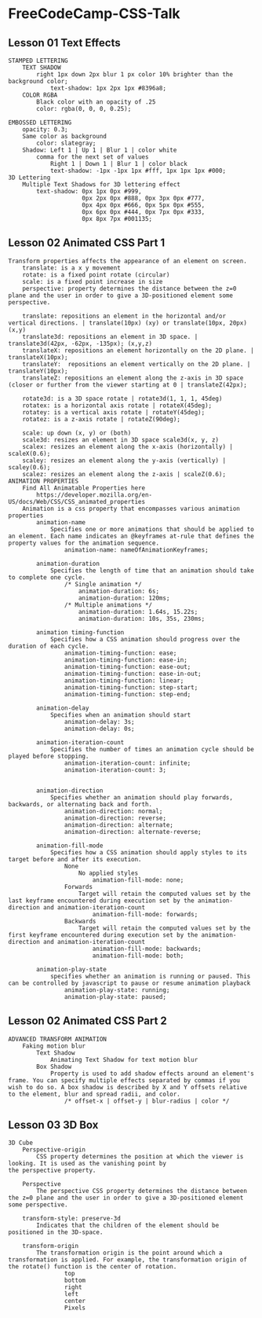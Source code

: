 # FreeCodeCamp-CSS-Talk
## Lesson 01 Text Effects
    STAMPED LETTERING
        TEXT SHADOW
            right 1px down 2px blur 1 px color 10% brighter than the background color;
                text-shadow: 1px 2px 1px #8396a8;
        COLOR RGBA
            Black color with an opacity of .25
            color: rgba(0, 0, 0, 0.25);

    EMBOSSED LETTERING
        opacity: 0.3;
        Same color as background
            color: slategray;
        Shadow: Left 1 | Up 1 | Blur 1 | color white 
            comma for the next set of values
                Right 1 | Down 1 | Blur 1 | color black
                text-shadow: -1px -1px 1px #fff, 1px 1px 1px #000;
    3D Lettering
        Multiple Text Shadows for 3D lettering effect
            text-shadow: 0px 1px 0px #999,
                         0px 2px 0px #888, 0px 3px 0px #777, 
                         0px 4px 0px #666, 0px 5px 0px #555, 
                         0px 6px 0px #444, 0px 7px 0px #333, 
                         0px 8px 7px #001135;


## Lesson 02 Animated CSS Part 1
    Transform properties affects the appearance of an element on screen.
		translate: is a x y movement
		rotate: is a fixed point rotate (circular)
		scale: is a fixed point increase in size
		perspective: property determines the distance between the z=0 plane and the user in order to give a 3D-positioned element some perspective.

		translate: repositions an element in the horizontal and/or vertical directions. | translate(10px) (xy) or translate(10px, 20px) (x,y)
		translate3d: repositions an element in 3D space. | translate3d(42px, -62px, -135px); (x,y,z) 
		translateX: repositions an element horizontally on the 2D plane. | translateX(10px);
		translateY:  repositions an element vertically on the 2D plane. | translateY(10px);
		translateZ: repositions an element along the z-axis in 3D space (closer or further from the viewer starting at 0 | translateZ(42px);

		rotate3d: is a 3D space rotate | rotate3d(1, 1, 1, 45deg)
		rotatex: is a horizontal axis rotate | rotateX(45deg);
		rotatey: is a vertical axis rotate | rotateY(45deg);
		rotatez: is a z-axis rotate | rotateZ(90deg);

		scale: up down (x, y) or (both)
		scale3d: resizes an element in 3D space scale3d(x, y, z)
		scalex: resizes an element along the x-axis (horizontally) | scaleX(0.6);
		scaley: resizes an element along the y-axis (vertically) | scaley(0.6);
		scalez: resizes an element along the z-axis | scaleZ(0.6);
    ANIMATION PROPERTIES
        Find All Animatable Properties here
            https://developer.mozilla.org/en-US/docs/Web/CSS/CSS_animated_properties
        Animation is a css property that encompasses various animation properties
            animation-name
                Specifies one or more animations that should be applied to an element. Each name indicates an @keyframes at-rule that defines the property values for the animation sequence.
                    animation-name: nameOfAnimationKeyframes;

            animation-duration
                Specifies the length of time that an animation should take to complete one cycle.
                    /* Single animation */
                        animation-duration: 6s;
                        animation-duration: 120ms;
                    /* Multiple animations */
                        animation-duration: 1.64s, 15.22s;
                        animation-duration: 10s, 35s, 230ms;

            animation timing-function
                Specifies how a CSS animation should progress over the duration of each cycle.
                    animation-timing-function: ease;
                    animation-timing-function: ease-in;
                    animation-timing-function: ease-out;
                    animation-timing-function: ease-in-out;
                    animation-timing-function: linear;
                    animation-timing-function: step-start;
                    animation-timing-function: step-end;

            animation-delay
                Specifies when an animation should start
                    animation-delay: 3s;
                    animation-delay: 0s;

            animation-iteration-count
                Specifies the number of times an animation cycle should be played before stopping.
                    animation-iteration-count: infinite;
                    animation-iteration-count: 3;

                
            animation-direction
                Specifies whether an animation should play forwards, backwards, or alternating back and forth.
                    animation-direction: normal;
                    animation-direction: reverse;
                    animation-direction: alternate;
                    animation-direction: alternate-reverse;

            animation-fill-mode
                Specifies how a CSS animation should apply styles to its target before and after its execution.
                    None
                        No applied styles
                            animation-fill-mode: none;
                    Forwards
                        Target will retain the computed values set by the last keyframe encountered during execution set by the animation-direction and animation-iteration-count
                            animation-fill-mode: forwards;
                    Backwards
                        Target will retain the computed values set by the first keyframe encountered during execution set by the animation-direction and animation-iteration-count
                            animation-fill-mode: backwards;
                            animation-fill-mode: both;

            animation-play-state
                specifies whether an animation is running or paused. This can be controlled by javascript to pause or resume animation playback
                    animation-play-state: running;
                    animation-play-state: paused;

## Lesson 02 Animated CSS Part 2
    ADVANCED TRANSFORM ANIMATION
        Faking motion blur
            Text Shadow
                Animating Text Shadow for text motion blur
            Box Shadow
                Property is used to add shadow effects around an element's frame. You can specify multiple effects separated by commas if you wish to do so. A box shadow is described by X and Y offsets relative to the element, blur and spread radii, and color.
                    /* offset-x | offset-y | blur-radius | color */

## Lesson 03 3D Box
    3D Cube
        Perspective-origin 
            CSS property determines the position at which the viewer is looking. It is used as the vanishing point by the perspective property.	

        Perspective
            The perspective CSS property determines the distance between the z=0 plane and the user in order to give a 3D-positioned element some perspective.

        transform-style: preserve-3d
            Indicates that the children of the element should be positioned in the 3D-space.

        transform-origin
            The transformation origin is the point around which a transformation is applied. For example, the transformation origin of the rotate() function is the center of rotation. 
                    top
                    bottom
                    right
                    left
                    center
                    Pixels
